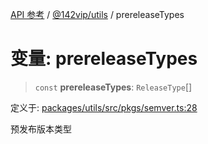 [API 参考](../../../packages.md) / [@142vip/utils](../index.md) / prereleaseTypes

# 变量: prereleaseTypes

> `const` **prereleaseTypes**: `ReleaseType`[]

定义于: [packages/utils/src/pkgs/semver.ts:28](https://github.com/142vip/core-x/blob/293ce1057e8ca17514533d1e98d7acd05ef45b34/packages/utils/src/pkgs/semver.ts#L28)

预发布版本类型
